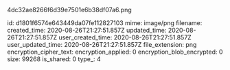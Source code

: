 4dc32ae8266f6d39e7501e6b38df07a6.png

id: d1801f6574e643449da07fe112827103
mime: image/png
filename: 
created_time: 2020-08-26T21:27:51.857Z
updated_time: 2020-08-26T21:27:51.857Z
user_created_time: 2020-08-26T21:27:51.857Z
user_updated_time: 2020-08-26T21:27:51.857Z
file_extension: png
encryption_cipher_text: 
encryption_applied: 0
encryption_blob_encrypted: 0
size: 99268
is_shared: 0
type_: 4